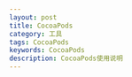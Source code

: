 ```yaml
---
layout: post
title: CocoaPods
category: 工具
tags: CocoaPods
keywords: CocoaPods
description: CocoaPods使用说明
---
```




